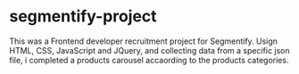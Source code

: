 # segmentify-project
This was a Frontend developer recruitment project for Segmentify.
Usign HTML, CSS, JavaScript and JQuery, and collecting data from a specific json file, i completed a products carousel accaording to the products categories.
